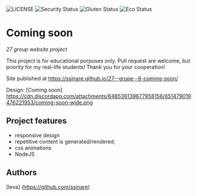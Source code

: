 ![LICENSE](https://img.shields.io/badge/license-MIT-blue.svg?style=flat-square)
![Security Status](https://img.shields.io/security-headers?label=Security&url=https%3A%2F%2Fgithub.com&style=flat-square)
![Gluten Status](https://img.shields.io/badge/Gluten-Free-green.svg)
![Eco Status](https://img.shields.io/badge/ECO-Friendly-green.svg)

# Coming soon

_27 group website project_

This project is for educational porpuses only. Pull request are welcome, but priority for my real-life students! Thank you for your cooperation!

Site published at https://ssinare.github.io/27--grupe--8-coming-soon/

Design: [Coming soon] https://cdn.discordapp.com/attachments/648536139677958156/651479019476221953/coming-soon-wide.png

## Project features

- responsive design
- repetitive content is generated/rendered;
- css animations
- NodeJS

## Authors

[Ieva] (https://github.com/ssinare)